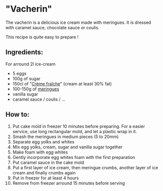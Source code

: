"Vacherin"
==========

The vacherin is a delicious ice cream made with meringues. It is dressed with caramel sauce, chocolate sauce or coulis.

This recipe is quite easy to prepare !

Ingredients:
------------

For arround 2l ice-cream
* 5 eggs
* 100g of sugar
* 150cl of "[Crème fraîche](http://en.wikipedia.org/wiki/Creme_fraiche)" (cream at least 30% fat)
* 100-150g of [meringues](http://en.wikipedia.org/wiki/Meringue)
* vanilla sugar
* caramel sauce / coulis / ...

How to:
-------

1. Put cake mold in freezer 10 minutes before preparing. For a easier service, use long rectangular mold, and let a plastic wrap in it.
2. Smash the meringues in medium pieces (5 to 20mm)
3. Separate egg yolks and whites
4. Mix egg yolks, cream, sugar and vanilla sugar together
5. Make foam with egg whites
6. Gently incorporate egg whites foam with the first preparation
7. Put caramel sauce in the cake mold
8. Put a first layer of ice cream, then meringue crumbs, another layer of ice cream and finally crumbs again
9. Put in freezer for at least 4 hours
10. Remove from freezer arround 15 minutes before serving
